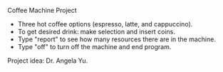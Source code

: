 Coffee Machine Project

- Three hot coffee options (espresso, latte, and cappuccino).
- To get desired drink: make selection and insert coins.
- Type "report" to see how many resources there are in the machine.
- Type "off" to turn off the machine and end program.

Project idea: Dr. Angela Yu.
